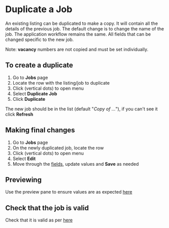 # Duplicate a Job

An existing listing can be duplicated to make a copy. It will contain all the details of the previous job. The default change is to change the name of the job. The application workflow remains the same. All fields that can be changed specific to the new job.

Note: **vacancy** numbers are not copied and must be set individually.

<div class="ui-instructions">

## To create a duplicate

1. Go to **Jobs** page
2. Locate the row <span class="mdi mdi-checkbox-marked-outline"></span> with the listing/job to duplicate
3. Click <span class="mdi mdi-dots-vertical"/> (vertical dots) to open menu
4. Select **Duplicate Job**
5. Click **Duplicate**

The new job should be in the list (default "_Copy of ..._"), if you can't see it click **Refresh**

</div>

<div class="ui-instructions">

## Making final changes

1. Go to **Jobs** page
2. On the newly duplicated job, locate the row <span class="mdi mdi-checkbox-marked-outline"></span>
3. Click <span class="mdi mdi-dots-vertical"/> (vertical dots) to open menu
4. Select **Edit**
5. Move through the [fields](creating-a-job.md#job-fields), update values and **Save** as needed

</div>

## Previewing

Use the preview pane to ensure values are as expected [here](previewing-a-job)

## Check that the job is valid

Check that it is valid as per [here](preparing-a-job-ready-publish)
